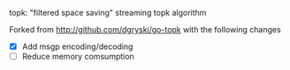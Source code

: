 topk: "filtered space saving" streaming topk algorithm

Forked from http://github.com/dgryski/go-topk with the following changes

* [x] Add msgp encoding/decoding
* [ ] Reduce memory comsumption
